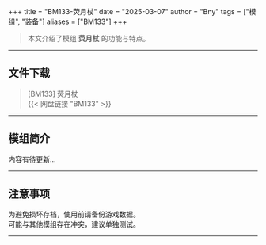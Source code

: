 +++
title = "BM133-荧月杖"
date = "2025-03-07"
author = "Bny"
tags = ["模组", "装备"]
aliases = ["BM133"]
+++

> 本文介绍了模组 **荧月杖** 的功能与特点。

---

## 文件下载

> [BM133] 荧月杖  
{{< 网盘链接 "BM133" >}}  

---

## 模组简介

>  
内容有待更新...  

---

## 注意事项

>  
为避免损坏存档，使用前请备份游戏数据。  
可能与其他模组存在冲突，建议单独测试。  

---

